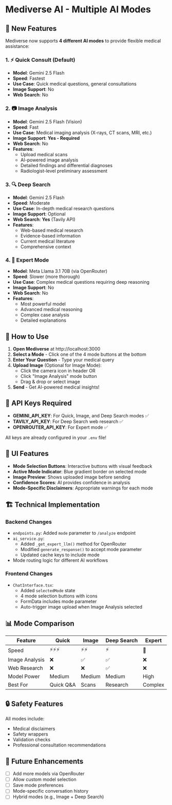 # Mediverse AI - Multiple AI Modes

## 🚀 New Features

Mediverse now supports **4 different AI modes** to provide flexible medical assistance:

### 1. ⚡ Quick Consult (Default)
- **Model**: Gemini 2.5 Flash
- **Speed**: Fastest
- **Use Case**: Quick medical questions, general consultations
- **Image Support**: No
- **Web Search**: No

### 2. 📷 Image Analysis
- **Model**: Gemini 2.5 Flash (Vision)
- **Speed**: Fast
- **Use Case**: Medical imaging analysis (X-rays, CT scans, MRI, etc.)
- **Image Support**: **Yes - Required**
- **Web Search**: No
- **Features**:
  - Upload medical scans
  - AI-powered image analysis
  - Detailed findings and differential diagnoses
  - Radiologist-level preliminary assessment

### 3. 🔍 Deep Search
- **Model**: Gemini 2.5 Flash
- **Speed**: Moderate
- **Use Case**: In-depth medical research questions
- **Image Support**: Optional
- **Web Search**: **Yes** (Tavily API)
- **Features**:
  - Web-based medical research
  - Evidence-based information
  - Current medical literature
  - Comprehensive context

### 4. 🧠 Expert Mode
- **Model**: Meta Llama 3.1 70B (via OpenRouter)
- **Speed**: Slower (more thorough)
- **Use Case**: Complex medical questions requiring deep reasoning
- **Image Support**: No
- **Web Search**: No
- **Features**:
  - Most powerful model
  - Advanced medical reasoning
  - Complex case analysis
  - Detailed explanations

## 📱 How to Use

1. **Open Mediverse** at http://localhost:3000
2. **Select a Mode** - Click one of the 4 mode buttons at the bottom
3. **Enter Your Question** - Type your medical query
4. **Upload Image** (Optional for Image Mode):
   - Click the camera icon in header OR
   - Click "Image Analysis" mode button
   - Drag & drop or select image
5. **Send** - Get AI-powered medical insights!

## 🔑 API Keys Required

- **GEMINI_API_KEY**: For Quick, Image, and Deep Search modes ✅
- **TAVILY_API_KEY**: For Deep Search web research ✅
- **OPENROUTER_API_KEY**: For Expert mode ✅

All keys are already configured in your `.env` file!

## 🎨 UI Features

- **Mode Selection Buttons**: Interactive buttons with visual feedback
- **Active Mode Indicator**: Blue gradient border on selected mode
- **Image Preview**: Shows uploaded image before sending
- **Confidence Scores**: AI provides confidence in analysis
- **Mode-Specific Disclaimers**: Appropriate warnings for each mode

## 🏗️ Technical Implementation

### Backend Changes
- `endpoints.py`: Added `mode` parameter to `/analyze` endpoint
- `ai_service.py`: 
  - Added `_get_expert_llm()` method for OpenRouter
  - Modified `generate_response()` to accept mode parameter
  - Updated cache keys to include mode
- Mode routing logic for different AI workflows

### Frontend Changes
- `ChatInterface.tsx`:
  - Added `selectedMode` state
  - 4 mode selection buttons with icons
  - FormData includes mode parameter
  - Auto-trigger image upload when Image Analysis selected

## 📊 Mode Comparison

| Feature | Quick | Image | Deep Search | Expert |
|---------|-------|-------|-------------|--------|
| Speed | ⚡⚡⚡ | ⚡⚡ | ⚡ | 🐢 |
| Image Analysis | ❌ | ✅ | ✅ | ❌ |
| Web Research | ❌ | ❌ | ✅ | ❌ |
| Model Power | Medium | Medium | Medium | High |
| Best For | Quick Q&A | Scans | Research | Complex |

## 🔒 Safety Features

All modes include:
- Medical disclaimers
- Safety wrappers
- Validation checks
- Professional consultation recommendations

## 🚧 Future Enhancements

- [ ] Add more models via OpenRouter
- [ ] Allow custom model selection
- [ ] Save mode preferences
- [ ] Mode-specific conversation history
- [ ] Hybrid modes (e.g., Image + Deep Search)

